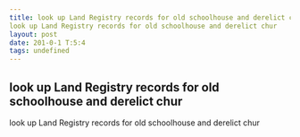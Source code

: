 ```yaml
---
title: look up Land Registry records for old schoolhouse and derelict churlook up Land Registry records for old schoolhouse and derelict chur
layout: post
date: 201-0-1 T:5:4
tags: undefined
---
```

## look up Land Registry records for old schoolhouse and derelict churlook up Land Registry records for old schoolhouse and derelict chur

